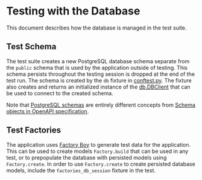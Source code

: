 # Testing with the Database

This document describes how the database is managed in the test suite.

## Test Schema

The test suite creates a new PostgreSQL database schema separate from the `public` schema that is used by the application outside of testing. This schema persists throughout the testing session is dropped at the end of the test run. The schema is created by the `db` fixture in [conftest.py](../../../app/tests/conftest.py). The fixture also creates and returns an initialized instance of the [db.DBClient](../../../app/src/db/__init__.py) that can be used to connect to the created schema.

Note that [PostgreSQL schemas](https://www.postgresql.org/docs/current/ddl-schemas.html) are entirely different concepts from [Schema objects in OpenAPI specification](https://swagger.io/docs/specification/data-models/).

## Test Factories

The application uses [Factory Boy](https://factoryboy.readthedocs.io/en/stable/) to generate test data for the application. This can be used to create models `Factory.build` that can be used in any test, or to prepopulate the database with persisted models using `Factory.create`. In order to use `Factory.create` to create persisted database models, include the `factories_db_session` fixture in the test.
